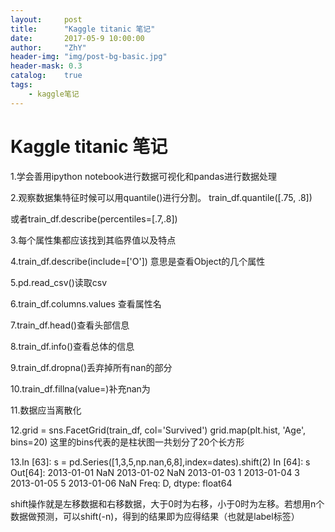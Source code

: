 ```yaml
---
layout:     post
title:      "Kaggle titanic 笔记"
date:       2017-05-9 10:00:00
author:     "ZhY"
header-img: "img/post-bg-basic.jpg"
header-mask: 0.3
catalog:    true
tags:
    - kaggle笔记
---
```


# Kaggle titanic 笔记

1.学会善用ipython notebook进行数据可视化和pandas进行数据处理

2.观察数据集特征时候可以用quantile()进行分割。
train_df.quantile([.75, .8])

或者train_df.describe(percentiles=[.7,.8])

3.每个属性集都应该找到其临界值以及特点

4.train_df.describe(include=['O'])
意思是查看Object的几个属性


5.pd.read_csv()读取csv

6.train_df.columns.values  查看属性名

7.train_df.head()查看头部信息

8.train_df.info()查看总体的信息

9.train_df.dropna()丢弃掉所有nan的部分

10.train_df.fillna(value=)补充nan为

11.数据应当离散化

12.grid = sns.FacetGrid(train_df, col='Survived')
grid.map(plt.hist, 'Age', bins=20)
这里的bins代表的是柱状图一共划分了20个长方形

13.In [63]: s = pd.Series([1,3,5,np.nan,6,8],index=dates).shift(2)
In [64]: s
Out[64]: 
2013-01-01   NaN
2013-01-02   NaN
2013-01-03     1
2013-01-04     3
2013-01-05     5
2013-01-06   NaN
Freq: D, dtype: float64

shift操作就是左移数据和右移数据，大于0时为右移，小于0时为左移。若想用n个数据做预测，可以shift(-n)，得到的结果即为应得结果（也就是label标签）